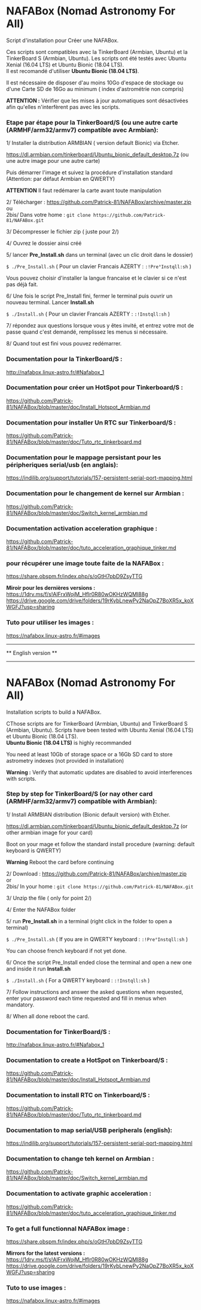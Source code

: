 # NAFABox (Nomad Astronomy For All)

Script d'installation pour Créer une NAFABox.

Ces scripts sont compatibles avec la TinkerBoard (Armbian, Ubuntu) et la TinkerBoard S (Armbian, Ubuntu).
Les scripts ont été testés avec Ubuntu Xenial (16.04 LTS) et Ubuntu Bionic (18.04 LTS).  
Il est recomandé d'utiliser **Ubuntu Bionic (18.04 LTS)**.

Il est nécessaire de disposer d'au moins 10Go d'espace de stockage ou d'une Carte SD de 16Go au minimum ( index d'astrométrie non compris)  

**ATTENTION :** Vérifier que les mises à jour automatiques sont désactivées afin qu'elles n'interfèrent pas avec les scripts.


### Etape par étape pour la TinkerBoard/S (ou une autre carte (ARMHF/arm32/armv7) compatible avec Armbian):

1/ Installer la distribution ARMBIAN ( version default Bionic) via Etcher.

https://dl.armbian.com/tinkerboard/Ubuntu_bionic_default_desktop.7z (ou une autre image pour une autre carte)

Puis démarrer l'image et suivez la procédure d'installation standard (Attention: par défaut Armbian en QWERTY)

**ATTENTION** Il faut redémarer la carte avant toute manipulation

2/ Télécharger :  https://github.com/Patrick-81/NAFABox/archive/master.zip  
ou  
2bis/ Dans votre home : `git clone https://github.com/Patrick-81/NAFABox.git`

3/ Décompresser le fichier zip ( juste pour 2/)

4/ Ouvrez le dossier ainsi créé

5/ lancer **Pre_Install.sh** dans un terminal (avec un clic droit dans le dossier)

`$ ./Pre_Install.sh` 
( Pour un clavier Francais AZERTY : `:!Pre°Instqll:sh` ) 

Vous pouvez choisir d'installer la langue francaise et le clavier si ce n'est pas déjà fait.

6/ Une fois le script Pre_Install fini, fermer le terminal puis ouvrir un nouveau terminal. Lancer **Install.sh**

`$ ./Install.sh` 
( Pour un clavier Francais AZERTY : `:!Instqll:sh` ) 

7/ répondez aux questions lorsque vous y êtes invité, et entrez votre mot de passe quand c'est demandé, remplissez les menus si nécessaire.

8/ Quand tout est fini vous pouvez redémarrer.


### Documentation pour la TinkerBoard/S :   
http://nafabox.linux-astro.fr/#Nafabox_1

### Documentation pour créer un HotSpot pour Tinkerboard/S :  
https://github.com/Patrick-81/NAFABox/blob/master/doc/Install_Hotspot_Armbian.md   

### Documentation pour installer Un RTC sur Tinkerboard/S :   
https://github.com/Patrick-81/NAFABox/blob/master/doc/Tuto_rtc_tinkerboard.md

### Documentation pour le mappage persistant pour les péripheriques serial/usb (en anglais):   
https://indilib.org/support/tutorials/157-persistent-serial-port-mapping.html

### Documentation pour le changement de kernel sur Armbian :
https://github.com/Patrick-81/NAFABox/blob/master/doc/Switch_kernel_armbian.md

### Documentation activation acceleration graphique :
https://github.com/Patrick-81/NAFABox/blob/master/doc/tuto_acceleration_graphique_tinker.md

### pour récupérer une image toute faite de la NAFABox :   
https://share.obspm.fr/index.php/s/oGtH7pbD9ZsyTTG

**Miroir pour les dernières versions :**  
https://1drv.ms/f/s!AlFrxWojM_Hflr0R80wOKHzWQMI88g   
https://drive.google.com/drive/folders/19rKybLnewPy2NaOpZ7BoXR5x_koXWGFJ?usp=sharing  

### Tuto pour utiliser les images :   
https://nafabox.linux-astro.fr/#images

*********************
** English version **
*********************

# NAFABox (Nomad Astronomy For All)

Installation scripts to build a NAFABox.

CThose scripts are for TinkerBoard (Armbian, Ubuntu) and TinkerBoard S (Armbian, Ubuntu).
Scripts have been tested with Ubuntu Xenial (16.04 LTS) et Ubuntu Bionic (18.04 LTS).  
**Ubuntu Bionic (18.04 LTS)** is highly recommanded

You need at least 10Gb of storage space or a 16Gb SD card to store astrometry indexes (not provided in installation)  

**Warning :** Verify that automatic updates are disabled to avoid interferences with scripts.


### Step by step for TinkerBoard/S (or nay other card (ARMHF/arm32/armv7) compatible with Armbian):

1/ Install ARMBIAN distribution (Bionic default version) with Etcher.

https://dl.armbian.com/tinkerboard/Ubuntu_bionic_default_desktop.7z (or other armbian image for your card)

Boot on your mage et follow the standard install procedure (warning: default keyboard is QWERTY)

**Warning** Reboot the card before continuing

2/ Download :  https://github.com/Patrick-81/NAFABox/archive/master.zip  
or  
2bis/ In your home : `git clone https://github.com/Patrick-81/NAFABox.git`

3/ Unzip the file ( only for point 2/)

4/ Enter the NAFABox folder

5/ run **Pre_Install.sh** in a terminal (right click in the folder to open a terminal)

`$ ./Pre_Install.sh` 
( If you are in QWERTY keyboard : `:!Pre°Instqll:sh` ) 

You can choose french keyboard if not yet done.

6/ Once the script Pre_Install ended close the terminal and open a new one and inside it run **Install.sh**

`$ ./Install.sh` 
( For a QWERTY keyboard : `:!Instqll:sh` ) 

7/ Follow instructions and answer the asked questions when requested, enter your password each time requested and fill in menus when mandatory.

8/ When all done reboot the card.


### Documentation for TinkerBoard/S :   
http://nafabox.linux-astro.fr/#Nafabox_1

### Documentation to create a HotSpot on Tinkerboard/S :  
https://github.com/Patrick-81/NAFABox/blob/master/doc/Install_Hotspot_Armbian.md   

### Documentation to install RTC on Tinkerboard/S :   
https://github.com/Patrick-81/NAFABox/blob/master/doc/Tuto_rtc_tinkerboard.md

### Documentation to map serial/USB peripherals (english):   
https://indilib.org/support/tutorials/157-persistent-serial-port-mapping.html

### Documentation to change teh kernel on Armbian :
https://github.com/Patrick-81/NAFABox/blob/master/doc/Switch_kernel_armbian.md

### Documentation to activate graphic acceleration :
https://github.com/Patrick-81/NAFABox/blob/master/doc/tuto_acceleration_graphique_tinker.md

### To get a full functionnal NAFABox image :   
https://share.obspm.fr/index.php/s/oGtH7pbD9ZsyTTG

**Mirrors for the latest versions :**  
https://1drv.ms/f/s!AlFrxWojM_Hflr0R80wOKHzWQMI88g   
https://drive.google.com/drive/folders/19rKybLnewPy2NaOpZ7BoXR5x_koXWGFJ?usp=sharing  

### Tuto to use images :   
https://nafabox.linux-astro.fr/#images


